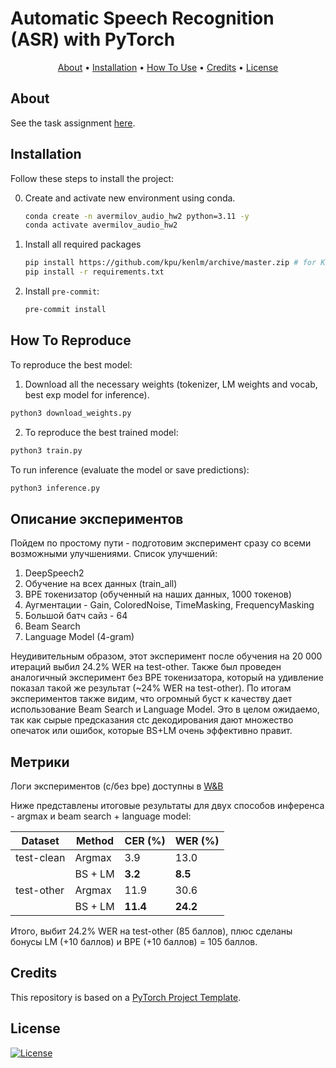 # Automatic Speech Recognition (ASR) with PyTorch

<p align="center">
  <a href="#about">About</a> •
  <a href="#installation">Installation</a> •
  <a href="#how-to-use">How To Use</a> •
  <a href="#credits">Credits</a> •
  <a href="#license">License</a>
</p>

## About

See the task assignment [here](https://github.com/NickKar30/SpeechAI/tree/main/hw2).

## Installation

Follow these steps to install the project:

0. Create and activate new environment using conda.

   ```bash
   conda create -n avermilov_audio_hw2 python=3.11 -y
   conda activate avermilov_audio_hw2
   ```

1. Install all required packages

   ```bash
   pip install https://github.com/kpu/kenlm/archive/master.zip # for KenLM language model support
   pip install -r requirements.txt
   ```

2. Install `pre-commit`:
   ```bash
   pre-commit install
   ```

## How To Reproduce

To reproduce the best model:
1. Download all the necessary weights (tokenizer, LM weights and vocab, best exp model for inference).
```bash
python3 download_weights.py
```
2. To reproduce the best trained model:
```bash
python3 train.py
```

To run inference (evaluate the model or save predictions):

```bash
python3 inference.py
```

## Описание экспериментов

Пойдем по простому пути - подготовим эксперимент сразу со всеми возможными улучшениями. Список улучшений:
1. DeepSpeech2
2. Обучение на всех данных (train_all)
2. BPE токенизатор (обученный на наших данных, 1000 токенов)
3. Аугментации - Gain, ColoredNoise, TimeMasking, FrequencyMasking
4. Большой батч сайз - 64
5. Beam Search
6. Language Model (4-gram)

Неудивительным образом, этот эксперимент после обучения на 20 000 итераций выбил 24.2% WER на test-other. Также был проведен аналогичный эксперимент
без BPE токенизатора, который на удивление показал такой же результат (~24% WER на test-other). По итогам экспериментов также видим, что огромный буст к
качеству дает использование Beam Search и Language Model. Это в целом ожидаемо, так как сырые предсказания ctc декодирования дают множество опечаток
или ошибок, которые BS+LM очень эффективно правит.

## Метрики

Логи экспериментов (с/без bpe) доступны в [W&B](https://wandb.ai/artermiloff/asr_project/)

Ниже представлены итоговые результаты для двух способов инференса - argmax и beam search + language model:

| Dataset    | Method    | CER (%)  | WER (%)  |
|------------|-----------|----------|----------|
| test-clean | Argmax    | 3.9      | 13.0     |
|            | BS + LM   | **3.2**  | **8.5**  |
| test-other | Argmax    | 11.9     | 30.6     |
|            | BS + LM   | **11.4** | **24.2** |

Итого, выбит 24.2% WER на test-other (85 баллов), плюс сделаны бонусы LM (+10 баллов) и BPE (+10 баллов) = 105 баллов.

## Credits

This repository is based on a [PyTorch Project Template](https://github.com/Blinorot/pytorch_project_template).

## License

[![License](https://img.shields.io/badge/license-MIT-blue.svg)](/LICENSE)
